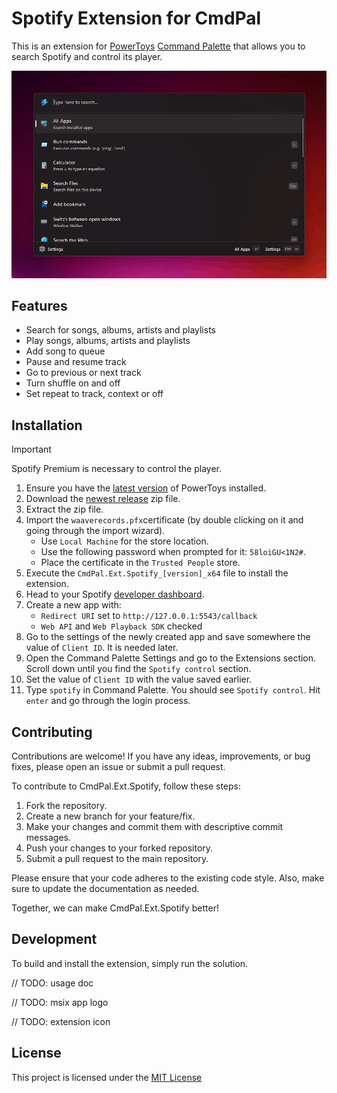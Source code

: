# Spotify Extension for CmdPal

This is an extension for [PowerToys](https://github.com/microsoft/PowerToys) [Command Palette](https://learn.microsoft.com/en-us/windows/powertoys/command-palette/overview) that allows you to search Spotify and control its player.

<p align="center">
    <img src="./demo.gif" width="760" />
</p>

## Features

- Search for songs, albums, artists and playlists
- Play songs, albums, artists and playlists
- Add song to queue
- Pause and resume track
- Go to previous or next track
- Turn shuffle on and off
- Set repeat to track, context or off

## Installation

> [!IMPORTANT]
> Spotify Premium is necessary to control the player.

1. Ensure you have the [latest version](https://github.com/microsoft/PowerToys/releases/latest) of PowerToys installed.
2. Download the [newest release](https://github.com/waaverecords/CmdPal.Ext.Spotify/releases/latest) zip file.
3. Extract the zip file.
4. Import the `waaverecords.pfx`certificate (by double clicking on it and going through the import wizard).
	- Use `Local Machine` for the store location.
	- Use the following password when prompted for it: `58loiGU<1N2#`.
	- Place the certificate in the `Trusted People` store.
5. Execute the `CmdPal.Ext.Spotify_[version]_x64` file to install the extension.
6. Head to your Spotify [developer dashboard](https://developer.spotify.com/).
7. Create a new app with:
    - `Redirect URI` set to `http://127.0.0.1:5543/callback`
    - `Web API` and `Web Playback SDK` checked
8. Go to the settings of the newly created app and save somewhere the value of `Client ID`. It is needed later.
9. Open the Command Palette Settings and go to the Extensions section. Scroll down until you find the `Spotify control` section.
10. Set the value of `Client ID` with the value saved earlier.
11. Type `spotify` in Command Palette. You should see `Spotify control`. Hit `enter` and go through the login process.

## Contributing

Contributions are welcome! If you have any ideas, improvements, or bug fixes, please open an issue or submit a pull request.

To contribute to CmdPal.Ext.Spotify, follow these steps:

1. Fork the repository.
2. Create a new branch for your feature/fix.
3. Make your changes and commit them with descriptive commit messages.
4. Push your changes to your forked repository.
5. Submit a pull request to the main repository.

Please ensure that your code adheres to the existing code style. Also, make sure to update the documentation as needed.

Together, we can make CmdPal.Ext.Spotify better!

## Development

To build and install the extension, simply run the solution.

// TODO: usage doc

// TODO: msix app logo

// TODO: extension icon


## License

This project is licensed under the [MIT License](LICENSE)
